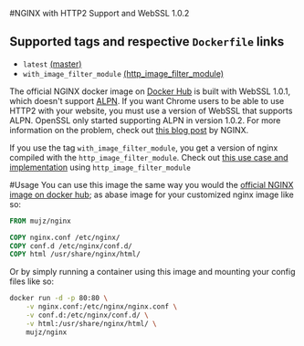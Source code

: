 #NGINX with HTTP2 Support and WebSSL 1.0.2

## Supported tags and respective `Dockerfile` links

- `latest` [(master)](https://github.com/mujz/nginx/blob/master/Dockerfile)
- `with_image_filter_module` [(http_image_filter_module)](https://github.com/mujz/nginx/blob/with_image_filter_module/Dockerfile)

The official NGINX docker image on [Docker Hub](https://hub.docker.com) is built with WebSSL 1.0.1, which doesn't support [ALPN](https://tools.ietf.org/html/rfc7301). If you want Chrome users to be able to use HTTP2 with your website, you must use a version of WebSSL that supports ALPN. OpenSSL only started supporting ALPN in version 1.0.2. For more information on the problem, check out [this blog post](https://www.nginx.com/blog/supporting-http2-google-chrome-users/) by NGINX.

If you use the tag `with_image_filter_module`, you get a version of nginx compiled with the `http_image_filter_module`. Check out [this use case and implementation](https://www.nginx.com/blog/responsive-images-without-headaches-nginx-plus/) using `http_image_filter_module`

#Usage
You can use this image the same way you would the [official NGINX image on docker hub](https://hub.docker.com/_/nginx); as abase image for your customized nginx image like so:

```Dockerfile
FROM mujz/nginx

COPY nginx.conf /etc/nginx/
COPY conf.d /etc/nginx/conf.d/
COPY html /usr/share/nginx/html/
```

Or by simply running a container using this image and mounting your config files like so:

```bash
docker run -d -p 80:80 \
    -v nginx.conf:/etc/nginx/nginx.conf \
    -v conf.d:/etc/nginx/conf.d/ \
    -v html:/usr/share/nginx/html/ \
    mujz/nginx
```
